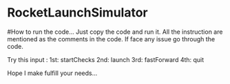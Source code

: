 # RocketLaunchSimulator

#How to run the code...
Just copy the code and run it.
All the instruction are mentioned as the comments in the code. If face any issue go through the code.

Try this input :
  1st: startChecks
  2nd: launch
  3rd: fastForward 
  4th: quit

Hope I make fulfill your needs...
